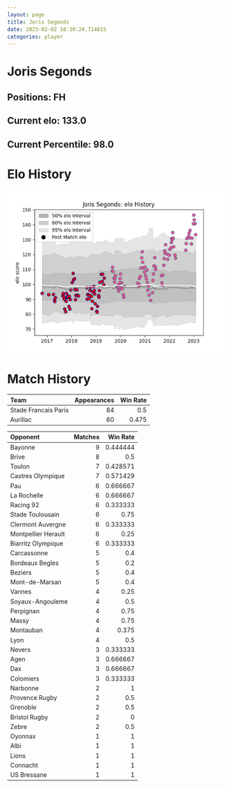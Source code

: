 ```yaml
---  
layout: page  
title: Joris Segonds  
date: 2023-02-02 18:39:24.714815  
categories: player  
---
```

# Joris Segonds

## Positions: FH

## Current elo: 133.0

## Current Percentile: 98.0

# Elo History


![elo history](history_JorisSegonds.png)
# Match History


| Team                 |   Appearances |   Win Rate |
|:---------------------|--------------:|-----------:|
| Stade Francais Paris |            84 |      0.5   |
| Aurillac             |            60 |      0.475 |

| Opponent            |   Matches |   Win Rate |
|:--------------------|----------:|-----------:|
| Bayonne             |         9 |   0.444444 |
| Brive               |         8 |   0.5      |
| Toulon              |         7 |   0.428571 |
| Castres Olympique   |         7 |   0.571429 |
| Pau                 |         6 |   0.666667 |
| La Rochelle         |         6 |   0.666667 |
| Racing 92           |         6 |   0.333333 |
| Stade Toulousain    |         6 |   0.75     |
| Clermont Auvergne   |         6 |   0.333333 |
| Montpellier Herault |         6 |   0.25     |
| Biarritz Olympique  |         6 |   0.333333 |
| Carcassonne         |         5 |   0.4      |
| Bordeaux Begles     |         5 |   0.2      |
| Beziers             |         5 |   0.4      |
| Mont-de-Marsan      |         5 |   0.4      |
| Vannes              |         4 |   0.25     |
| Soyaux-Angouleme    |         4 |   0.5      |
| Perpignan           |         4 |   0.75     |
| Massy               |         4 |   0.75     |
| Montauban           |         4 |   0.375    |
| Lyon                |         4 |   0.5      |
| Nevers              |         3 |   0.333333 |
| Agen                |         3 |   0.666667 |
| Dax                 |         3 |   0.666667 |
| Colomiers           |         3 |   0.333333 |
| Narbonne            |         2 |   1        |
| Provence Rugby      |         2 |   0.5      |
| Grenoble            |         2 |   0.5      |
| Bristol Rugby       |         2 |   0        |
| Zebre               |         2 |   0.5      |
| Oyonnax             |         1 |   1        |
| Albi                |         1 |   1        |
| Lions               |         1 |   1        |
| Connacht            |         1 |   1        |
| US Bressane         |         1 |   1        |